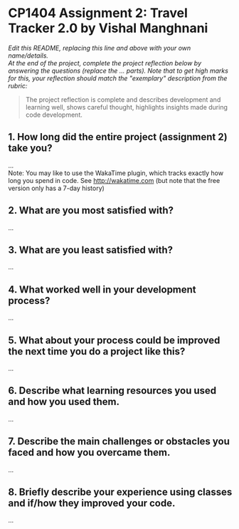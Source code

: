 # CP1404 Assignment 2: Travel Tracker 2.0 by Vishal Manghnani

_Edit this README, replacing this line and above with your own name/details._  
_At the end of the project, complete the project reflection below by answering the questions (replace the ... parts)._
_Note that to get high marks for this, your reflection should match the "exemplary" description from the rubric:_

> The project reflection is complete and describes development and learning well, shows careful thought, highlights insights made during code development.


## 1. How long did the entire project (assignment 2) take you?
...  
Note: You may like to use the WakaTime plugin, which tracks exactly how long you spend in code. See http://wakatime.com (but note that the free version only has a 7-day history)

## 2. What are you most satisfied with?
...

## 3. What are you least satisfied with?
...

## 4. What worked well in your development process?
...

## 5. What about your process could be improved the next time you do a project like this?
...

## 6. Describe what learning resources you used and how you used them.
...

## 7. Describe the main challenges or obstacles you faced and how you overcame them.
... 

## 8. Briefly describe your experience using classes and if/how they improved your code.
...